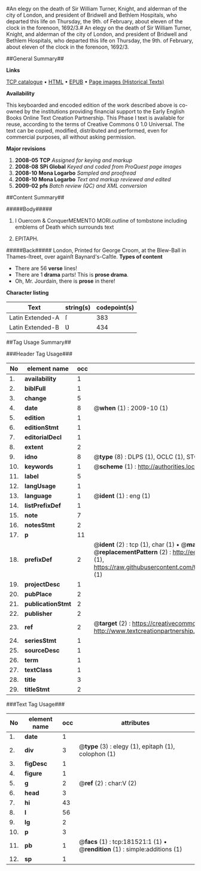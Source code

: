 #An elegy on the death of Sir William Turner, Knight, and alderman of the city of London, and president of Bridwell and Bethlem Hospitals, who departed this life on Thursday, the 9th. of February, about eleven of the clock in the forenoon, 1692/3.#
An elegy on the death of Sir William Turner, Knight, and alderman of the city of London, and president of Bridwell and Bethlem Hospitals, who departed this life on Thursday, the 9th. of February, about eleven of the clock in the forenoon, 1692/3.

##General Summary##

**Links**

[TCP catalogue](http://www.ota.ox.ac.uk/tcp/)  • 
[HTML](http://tei.it.ox.ac.uk/tcp/Texts-HTML/free/B03/B03199.html)  • 
[EPUB](http://tei.it.ox.ac.uk/tcp/Texts-EPUB/free/B03/B03199.epub) • 
[Page images (Historical Texts)](https://data.historicaltexts.jisc.ac.uk/view?pubId=eebo-99890127e&pageId=eebo-99890127e-181521-1)

**Availability**

This keyboarded and encoded edition of the
	       work described above is co-owned by the institutions
	       providing financial support to the Early English Books
	       Online Text Creation Partnership. This Phase I text is
	       available for reuse, according to the terms of Creative
	       Commons 0 1.0 Universal. The text can be copied,
	       modified, distributed and performed, even for
	       commercial purposes, all without asking permission.

**Major revisions**

1. __2008-05__ __TCP__ *Assigned for keying and markup*
1. __2008-08__ __SPi Global__ *Keyed and coded from ProQuest page images*
1. __2008-10__ __Mona Logarbo__ *Sampled and proofread*
1. __2008-10__ __Mona Logarbo__ *Text and markup reviewed and edited*
1. __2009-02__ __pfs__ *Batch review (QC) and XML conversion*

##Content Summary##

#####Body#####

1. I Ouercom & ConquerMEMENTO MORI.outline of tombstone including emblems of Death which surrounds text

1. EPITAPH.

#####Back#####
London, Printed for George Croom, at the Blew-Ball in Thames-ſtreet, over againſt Baynard's-Caſtle.
**Types of content**

  * There are 56 **verse** lines!
  * There are 1 **drama** parts! This is **prose drama**.
  * Oh, Mr. Jourdain, there is **prose** in there!

**Character listing**


|Text|string(s)|codepoint(s)|
|---|---|---|
|Latin Extended-A|ſ|383|
|Latin Extended-B|Ʋ|434|

##Tag Usage Summary##

###Header Tag Usage###

|No|element name|occ|attributes|
|---|---|---|---|
|1.|__availability__|1||
|2.|__biblFull__|1||
|3.|__change__|5||
|4.|__date__|8| @__when__ (1) : 2009-10 (1)|
|5.|__edition__|1||
|6.|__editionStmt__|1||
|7.|__editorialDecl__|1||
|8.|__extent__|2||
|9.|__idno__|8| @__type__ (8) : DLPS (1), OCLC (1), STC (3), EEBO-CITATION (1), PROQUEST (1), VID (1)|
|10.|__keywords__|1| @__scheme__ (1) : http://authorities.loc.gov/ (1)|
|11.|__label__|5||
|12.|__langUsage__|1||
|13.|__language__|1| @__ident__ (1) : eng (1)|
|14.|__listPrefixDef__|1||
|15.|__note__|7||
|16.|__notesStmt__|2||
|17.|__p__|11||
|18.|__prefixDef__|2| @__ident__ (2) : tcp (1), char (1)  •  @__matchPattern__ (2) : ([0-9\-]+):([0-9IVX]+) (1), (.+) (1)  •  @__replacementPattern__ (2) : http://eebo.chadwyck.com/downloadtiff?vid=$1&page=$2 (1), https://raw.githubusercontent.com/textcreationpartnership/Texts/master/tcpchars.xml#$1 (1)|
|19.|__projectDesc__|1||
|20.|__pubPlace__|2||
|21.|__publicationStmt__|2||
|22.|__publisher__|2||
|23.|__ref__|2| @__target__ (2) : https://creativecommons.org/publicdomain/zero/1.0/ (1), http://www.textcreationpartnership.org/docs/. (1)|
|24.|__seriesStmt__|1||
|25.|__sourceDesc__|1||
|26.|__term__|1||
|27.|__textClass__|1||
|28.|__title__|3||
|29.|__titleStmt__|2||


###Text Tag Usage###

|No|element name|occ|attributes|
|---|---|---|---|
|1.|__date__|1||
|2.|__div__|3| @__type__ (3) : elegy (1), epitaph (1), colophon (1)|
|3.|__figDesc__|1||
|4.|__figure__|1||
|5.|__g__|2| @__ref__ (2) : char:V (2)|
|6.|__head__|3||
|7.|__hi__|43||
|8.|__l__|56||
|9.|__lg__|2||
|10.|__p__|3||
|11.|__pb__|1| @__facs__ (1) : tcp:181521:1 (1)  •  @__rendition__ (1) : simple:additions (1)|
|12.|__sp__|1||
